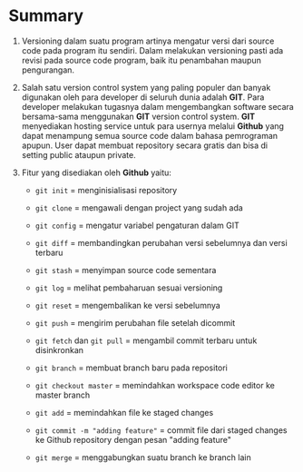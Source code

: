 # Summary

1. Versioning dalam suatu program artinya mengatur versi dari source code pada program itu sendiri. Dalam melakukan versioning pasti ada revisi pada source code program, baik itu penambahan maupun pengurangan.

2. Salah satu version control system yang paling populer dan banyak digunakan oleh para developer di seluruh dunia adalah **GIT**. Para developer melakukan tugasnya dalam mengembangkan software secara bersama-sama menggunakan **GIT** version control system. **GIT** menyediakan hosting service untuk para usernya melalui **Github** yang dapat menampung semua source code dalam bahasa pemrograman apupun. User dapat membuat repository secara gratis dan bisa di setting public ataupun private.

3. Fitur yang disediakan oleh **Github** yaitu:

    - `git init` = menginisialisasi repository

    - `git clone` = mengawali dengan project yang sudah ada

    - `git config` = mengatur variabel pengaturan dalam GIT

    - `git diff` = membandingkan perubahan versi sebelumnya dan versi terbaru
    
    - `git stash` = menyimpan source code sementara

    - `git log` = melihat pembaharuan sesuai versioning

    - `git reset` = mengembalikan ke versi sebelumnya

    - `git push` = mengirim perubahan file setelah dicommit
    
    - `git fetch` dan `git pull` = mengambil commit terbaru untuk disinkronkan
    
    - `git branch` = membuat branch baru pada repositori
    
    - `git checkout master` = memindahkan workspace code editor ke master branch
    
    - `git add` = memindahkan file ke staged changes
    
    - `git commit -m "adding feature"` = commit file dari staged changes ke Github repository dengan pesan "adding feature"
    
    - `git merge` = menggabungkan suatu branch ke branch lain
